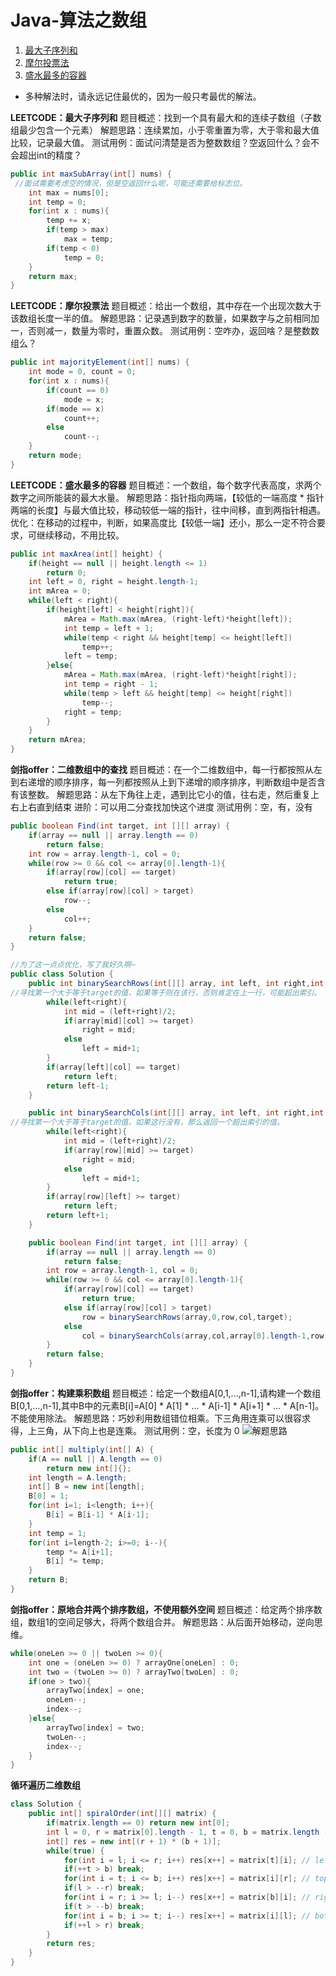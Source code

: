 # Java-算法之数组

1. <a href="#最大子序列和">最大子序列和</a>
2. <a href="#摩尔投票法">摩尔投票法</a>
3. <a href="#盛水最多的容器">盛水最多的容器</a>

* 多种解法时，请永远记住最优的，因为一般只考最优的解法。


**LEETCODE：最大子序列和**<a name="最大子序列和"></a>
题目概述：找到一个具有最大和的连续子数组（子数组最少包含一个元素）
解题思路：连续累加，小于零重置为零，大于零和最大值比较，记录最大值。
测试用例：面试问清楚是否为整数数组？空返回什么？会不会超出int的精度？

```java
public int maxSubArray(int[] nums) {
 //面试需要考虑空的情况，但是空返回什么呢，可能还需要给标志位。
    int max = nums[0];
    int temp = 0;
    for(int x : nums){
        temp += x;
        if(temp > max)
            max = temp;
        if(temp < 0)
            temp = 0;
    }
    return max;
}
```
**LEETCODE：摩尔投票法** <a name="摩尔投票法"></a>
题目概述：给出一个数组，其中存在一个出现次数大于该数组长度一半的值。
解题思路：记录遇到数字的数量，如果数字与之前相同加一，否则减一，数量为零时，重置众数。
测试用例：空咋办，返回啥？是整数数组么？

```java
public int majorityElement(int[] nums) {
    int mode = 0, count = 0;
    for(int x : nums){
        if(count == 0)
            mode = x;
        if(mode == x)
            count++;
        else
            count--;
    }
    return mode;
}
```

**LEETCODE：盛水最多的容器**<a name="盛水最多的容器"></a>
题目概述：一个数组，每个数字代表高度，求两个数字之间所能装的最大水量。
解题思路：指针指向两端，【较低的一端高度 * 指针两端的长度】与最大值比较，移动较低一端的指针，往中间移，直到两指针相遇。
优化：在移动的过程中，判断，如果高度比【较低一端】还小，那么一定不符合要求，可继续移动，不用比较。
```java
public int maxArea(int[] height) {
    if(height == null || height.length <= 1)
        return 0;
    int left = 0, right = height.length-1;
    int mArea = 0;
    while(left < right){
        if(height[left] < height[right]){
            mArea = Math.max(mArea, (right-left)*height[left]);
            int temp = left + 1;
            while(temp < right && height[temp] <= height[left])
                temp++;
            left = temp;
        }else{
            mArea = Math.max(mArea, (right-left)*height[right]);
            int temp = right - 1;
            while(temp > left && height[temp] <= height[right])
                temp--;
            right = temp;
        }
    }
    return mArea;
}
```


**剑指offer：二维数组中的查找**<a name="xxxx"></a>
题目概述：在一个二维数组中，每一行都按照从左到右递增的顺序排序，每一列都按照从上到下递增的顺序排序，判断数组中是否含有该整数。
解题思路：从左下角往上走，遇到比它小的值，往右走，然后重复上右上右直到结束
进阶：可以用二分查找加快这个进度
测试用例：空，有，没有
```java
public boolean Find(int target, int [][] array) {
    if(array == null || array.length == 0)
        return false;
    int row = array.length-1, col = 0;
    while(row >= 0 && col <= array[0].length-1){
        if(array[row][col] == target)
            return true;
        else if(array[row][col] > target)
            row--;
        else
            col++;
    }
    return false;
}

//为了这一点点优化，写了我好久啊~
public class Solution {
    public int binarySearchRows(int[][] array, int left, int right,int col,int target){
//寻找第一个大于等于target的值，如果等于则在该行，否则肯定在上一行，可能超出索引。
        while(left<right){
            int mid = (left+right)/2;
            if(array[mid][col] >= target)
                right = mid;
            else
                left = mid+1;
        }
        if(array[left][col] == target)
            return left;
        return left-1;
    }

    public int binarySearchCols(int[][] array, int left, int right,int row,int target){
//寻找第一个大于等于target的值，如果这行没有，那么返回一个超出索引的值。
        while(left<right){
            int mid = (left+right)/2;
            if(array[row][mid] >= target)
                right = mid;
            else
                left = mid+1;
        }
        if(array[row][left] >= target)
            return left;
        return left+1;
    }

    public boolean Find(int target, int [][] array) {
        if(array == null || array.length == 0)
            return false;
        int row = array.length-1, col = 0;
        while(row >= 0 && col <= array[0].length-1){
            if(array[row][col] == target)
                return true;
            else if(array[row][col] > target)
                row = binarySearchRows(array,0,row,col,target);
            else
                col = binarySearchCols(array,col,array[0].length-1,row,target);
        }
        return false;
    }
}
```

**剑指offer：构建乘积数组**<a name="xxxx"></a>
题目概述：给定一个数组A[0,1,...,n-1],请构建一个数组B[0,1,...,n-1],其中B中的元素B[i]=A[0] * A[1] * ... * A[i-1] * A[i+1] * ... * A[n-1]。不能使用除法。
解题思路：巧妙利用数组错位相乘。下三角用连乘可以很容求得，上三角，从下向上也是连乘。
测试用例：空，长度为 0
![解题思路](../../pics/java-数组.jpg)

```java
public int[] multiply(int[] A) {
    if(A == null || A.length == 0)
        return new int[]{};
    int length = A.length;
    int[] B = new int[length];
    B[0] = 1;
    for(int i=1; i<length; i++){
        B[i] = B[i-1] * A[i-1];
    }
    int temp = 1;
    for(int i=length-2; i>=0; i--){
        temp *= A[i+1];
        B[i] *= temp;
    }
    return B;
}
```

**剑指offer：原地合并两个排序数组，不使用额外空间**<a name="xxxx"></a>
题目概述：给定两个排序数组，数组1的空间足够大，将两个数组合并。
解题思路：从后面开始移动，逆向思维。
```java
while(oneLen >= 0 || twoLen >= 0){
    int one = (oneLen >= 0) ? arrayOne[oneLen] : 0;
    int two = (twoLen >= 0) ? arrayTwo[twoLen] : 0;
    if(one > two){
        arrayTwo[index] = one;
        oneLen--;
        index--;
    }else{
        arrayTwo[index] = two;
        twoLen--;
        index--;
    }
}
```

**循环遍历二维数组**
```java
class Solution {
    public int[] spiralOrder(int[][] matrix) {
        if(matrix.length == 0) return new int[0];
        int l = 0, r = matrix[0].length - 1, t = 0, b = matrix.length - 1, x = 0;
        int[] res = new int[(r + 1) * (b + 1)];
        while(true) {
            for(int i = l; i <= r; i++) res[x++] = matrix[t][i]; // left to right.
            if(++t > b) break;
            for(int i = t; i <= b; i++) res[x++] = matrix[i][r]; // top to bottom.
            if(l > --r) break;
            for(int i = r; i >= l; i--) res[x++] = matrix[b][i]; // right to left.
            if(t > --b) break;
            for(int i = b; i >= t; i--) res[x++] = matrix[i][l]; // bottom to top.
            if(++l > r) break;
        }
        return res;
    }
}
```